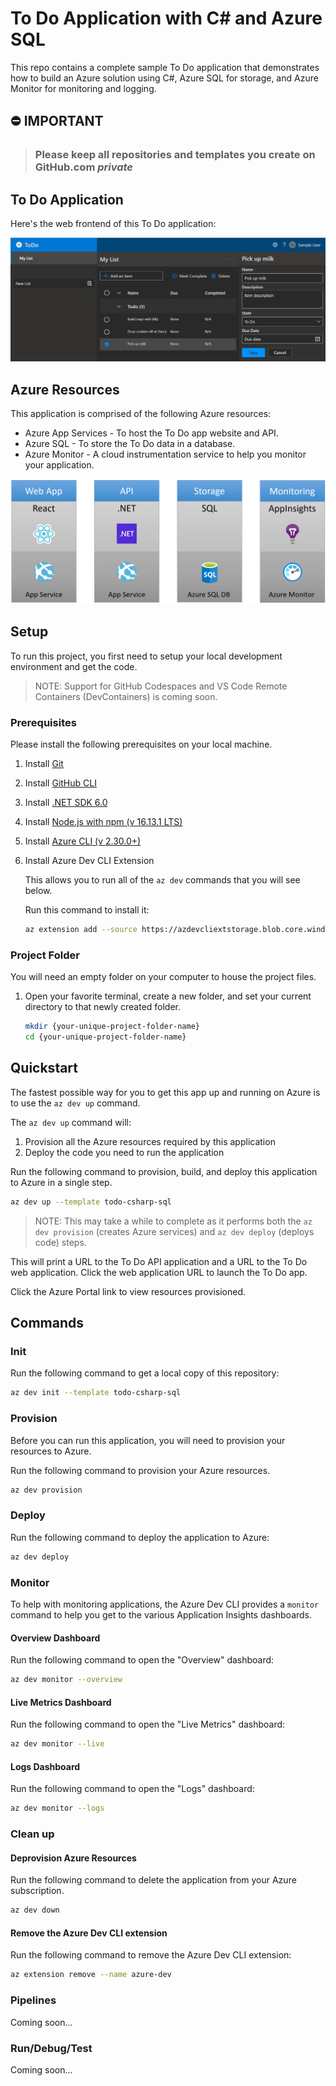 # To Do Application with C# and Azure SQL

This repo contains a complete sample To Do application that demonstrates how to build an Azure solution using C#, Azure SQL for storage, and Azure Monitor for monitoring and logging.

## ⛔ IMPORTANT

> ### Please keep all repositories and templates you create on GitHub.com _private_

## To Do Application

Here's the web frontend of this To Do application:

!["To Do Web App"](assets/web.png)

## Azure Resources

This application is comprised of the following Azure resources:

- Azure App Services - To host the To Do app website and API.
- Azure SQL - To store the To Do data in a database.
- Azure Monitor - A cloud instrumentation service to help you monitor your application.

!["Application"](assets/app.png)

## Setup

To run this project, you first need to setup your local development environment and get the code.

> NOTE: Support for GitHub Codespaces and VS Code Remote Containers (DevContainers) is coming soon.

### Prerequisites

Please install the following prerequisites on your local machine.

1. Install [Git](https://git-scm.com/)
1. Install [GitHub CLI](https://github.com/cli/cli)
1. Install [.NET SDK 6.0](https://dotnet.microsoft.com/en-us/download/dotnet/6.0)
1. Install [Node.js with npm (v 16.13.1 LTS)](https://nodejs.org/)
1. Install [Azure CLI (v 2.30.0+)](https://docs.microsoft.com/cli/azure/install-azure-cli)
1. Install Azure Dev CLI Extension

   This allows you to run all of the `az dev` commands that you will see below.

   Run this command to install it:

   ```bash
   az extension add --source https://azdevcliextstorage.blob.core.windows.net/whls/azure_dev-0.0.2-py3-none-any.whl -y
   ```

### Project Folder

You will need an empty folder on your computer to house the project files.

1. Open your favorite terminal, create a new folder, and set your current directory to that newly created folder.

   ```bash
   mkdir {your-unique-project-folder-name}
   cd {your-unique-project-folder-name}
   ```

## Quickstart

The fastest possible way for you to get this app up and running on Azure is to use the `az dev up` command.

The `az dev up` command will:

1. Provision all the Azure resources required by this application
2. Deploy the code you need to run the application

Run the following command to provision, build, and deploy this application to Azure in a single step.

```bash
az dev up --template todo-csharp-sql
```

> NOTE: This may take a while to complete as it performs both the `az dev provision` (creates Azure services) and `az dev deploy` (deploys code) steps.

This will print a URL to the To Do API application and a URL to the To Do web application. Click the web application URL to launch the To Do app.

Click the Azure Portal link to view resources provisioned.

## Commands

### Init

Run the following command to get a local copy of this repository:

```bash
az dev init --template todo-csharp-sql
```

### Provision

Before you can run this application, you will need to provision your resources to Azure.

Run the following command to provision your Azure resources.

```bash
az dev provision
```

### Deploy

Run the following command to deploy the application to Azure:

```bash
az dev deploy
```

### Monitor

To help with monitoring applications, the Azure Dev CLI provides a `monitor` command to help you get to the various Application Insights dashboards.

#### Overview Dashboard

Run the following command to open the "Overview" dashboard:

```bash
az dev monitor --overview
```

#### Live Metrics Dashboard

Run the following command to open the "Live Metrics" dashboard:

```bash
az dev monitor --live
```

#### Logs Dashboard

Run the following command to open the "Logs" dashboard:

```bash
az dev monitor --logs
```

### Clean up

#### Deprovision Azure Resources

Run the following command to delete the application from your Azure subscription.

```bash
az dev down
```

#### Remove the Azure Dev CLI extension

Run the following command to remove the Azure Dev CLI extension:

```bash
az extension remove --name azure-dev
```

### Pipelines

Coming soon...

### Run/Debug/Test

Coming soon...
